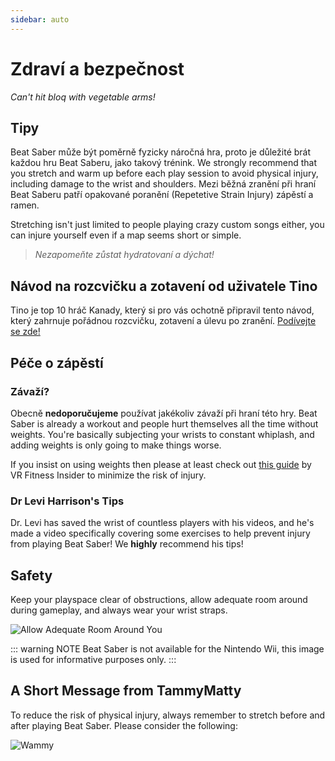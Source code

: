 ```yaml
---
sidebar: auto
---
```


# Zdraví a bezpečnost
_Can't hit bloq with vegetable arms!_

## Tipy
Beat Saber může být poměrně fyzicky náročná hra, proto je důležité brát každou hru Beat Saberu, jako takový trénink. We strongly recommend that you stretch and warm up before each play session to avoid physical injury, including damage to the wrist and shoulders. Mezi běžná zranění při hraní Beat Saberu patří opakované poranění (Repetetive Strain Injury) zápěstí a ramen.

Stretching isn't just limited to people playing crazy custom songs either, you can injure yourself even if a map seems short or simple.

> _Nezapomeňte zůstat hydratovaní a dýchat!_

## Návod na rozcvičku a zotavení od uživatele Tino
Tino je top 10 hráč Kanady, který si pro vás ochotně připravil tento návod, který zahrnuje pořádnou rozcvičku, zotavení a úlevu po zranění. [Podívejte se zde!](https://docs.google.com/document/d/122rd-eU0mkwQ6fXUwSmo1_XAh73Jyqd1u6ncrUjtkD0/)

## Péče o zápěstí

### Závaží?
Obecně **nedoporučujeme** používat jakékoliv závaží při hraní této hry. Beat Saber is already a workout and people hurt themselves all the time without weights. You're basically subjecting your wrists to constant whiplash, and adding weights is only going to make things worse.

If you insist on using weights then please at least check out [this guide](https://www.vrfitnessinsider.com/beat-saber-weighted-gear/) by VR Fitness Insider to minimize the risk of injury.

### Dr Levi Harrison's Tips
Dr. Levi has saved the wrist of countless players with his videos, and he's made a video specifically covering some exercises to help prevent injury from playing Beat Saber! We **highly** recommend his tips!

<YouTube url='https://www.youtube.com/watch?v=IoL1NOKUmoU' />

## Safety
Keep your playspace clear of obstructions, allow adequate room around during gameplay, and always wear your wrist straps.

![Allow Adequate Room Around You](~@images/health-and-safety/allow-adequate-room-around-you.png "Allow Adequate Room Around You")

::: warning NOTE Beat Saber is not available for the Nintendo Wii, this image is used for informative purposes only. :::

## A Short Message from TammyMatty
To reduce the risk of physical injury, always remember to stretch before and after playing Beat Saber. Please consider the following:

![Wammy](~@images/health-and-safety/wammy.gif "Wammy")
